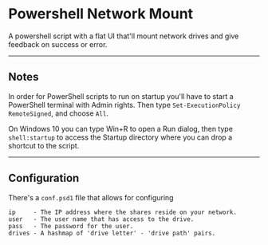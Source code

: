 # Powershell Network Mount

A powershell script with a flat UI that'll mount network drives and give feedback on success or error.

---

## Notes

In order for PowerShell scripts to run on startup you'll have to start a
PowerShell terminal with Admin rights. Then type `Set-ExecutionPolicy RemoteSigned`,
and choose `All`.

On Windows 10 you can type Win+R to open a Run dialog, then type `shell:startup`
to access the Startup directory where you can drop a shortcut to the script.

---

## Configuration

There's a `conf.psd1` file that allows for configuring

```
ip     - The IP address where the shares reside on your network.
user   - The user name that has access to the drive.
pass   - The password for the user.
drives - A hashmap of 'drive letter' - 'drive path' pairs.
```


